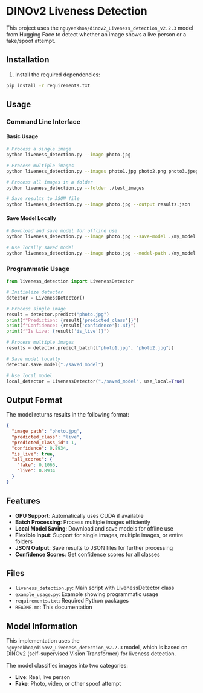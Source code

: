 # DINOv2 Liveness Detection

This project uses the `nguyenkhoa/dinov2_Liveness_detection_v2.2.3` model from Hugging Face to detect whether an image shows a live person or a fake/spoof attempt.

## Installation

1. Install the required dependencies:
```bash
pip install -r requirements.txt
```

## Usage

### Command Line Interface

#### Basic Usage
```bash
# Process a single image
python liveness_detection.py --image photo.jpg

# Process multiple images
python liveness_detection.py --images photo1.jpg photo2.png photo3.jpeg

# Process all images in a folder
python liveness_detection.py --folder ./test_images

# Save results to JSON file
python liveness_detection.py --image photo.jpg --output results.json
```

#### Save Model Locally
```bash
# Download and save model for offline use
python liveness_detection.py --image photo.jpg --save-model ./my_model

# Use locally saved model
python liveness_detection.py --image photo.jpg --model-path ./my_model --use-local
```

### Programmatic Usage

```python
from liveness_detection import LivenessDetector

# Initialize detector
detector = LivenessDetector()

# Process single image
result = detector.predict("photo.jpg")
print(f"Prediction: {result['predicted_class']}")
print(f"Confidence: {result['confidence']:.4f}")
print(f"Is Live: {result['is_live']}")

# Process multiple images
results = detector.predict_batch(["photo1.jpg", "photo2.jpg"])

# Save model locally
detector.save_model("./saved_model")

# Use local model
local_detector = LivenessDetector("./saved_model", use_local=True)
```

## Output Format

The model returns results in the following format:

```json
{
  "image_path": "photo.jpg",
  "predicted_class": "live",
  "predicted_class_id": 1,
  "confidence": 0.8934,
  "is_live": true,
  "all_scores": {
    "fake": 0.1066,
    "live": 0.8934
  }
}
```

## Features

- **GPU Support**: Automatically uses CUDA if available
- **Batch Processing**: Process multiple images efficiently
- **Local Model Saving**: Download and save models for offline use
- **Flexible Input**: Support for single images, multiple images, or entire folders
- **JSON Output**: Save results to JSON files for further processing
- **Confidence Scores**: Get confidence scores for all classes

## Files

- `liveness_detection.py`: Main script with LivenessDetector class
- `example_usage.py`: Example showing programmatic usage
- `requirements.txt`: Required Python packages
- `README.md`: This documentation

## Model Information

This implementation uses the `nguyenkhoa/dinov2_Liveness_detection_v2.2.3` model, which is based on DINOv2 (self-supervised Vision Transformer) for liveness detection.

The model classifies images into two categories:
- **Live**: Real, live person
- **Fake**: Photo, video, or other spoof attempt